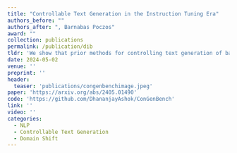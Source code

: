 ```yaml
---
title: "Controllable Text Generation in the Instruction Tuning Era"
authors_before: ""
authors_after: ", Barnabas Poczos"
award: ""
collection: publications
permalink: /publication/dib
tldr: 'We show that prior methods for controlling text generation of base Language Models perform worse than Instruction-Tuning. We also release ConGenBench, a testbed of more difficult controllable text generation problems.'
date: 2024-05-02
venue: ''
preprint: ''
header: 
  teaser: 'publications/congenbenchimage.jpeg'
paper: 'https://arxiv.org/abs/2405.01490'
code: 'https://github.com/DhananjayAshok/ConGenBench' 
link: ''
video: ''
categories:
  - NLP
  - Controllable Text Generation
  - Domain Shift
---
```

